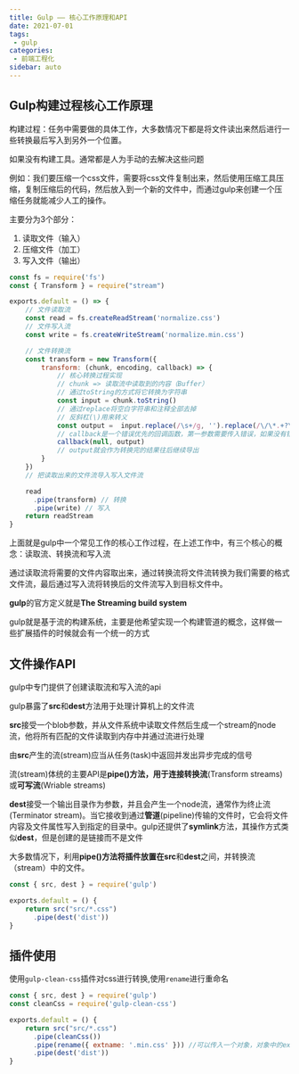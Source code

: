 ```yaml
---
title: Gulp —— 核心工作原理和API
date: 2021-07-01
tags:
 - gulp
categories:
 - 前端工程化
sidebar: auto
---
```


## Gulp构建过程核心工作原理

构建过程：任务中需要做的具体工作，大多数情况下都是将文件读出来然后进行一些转换最后写入到另外一个位置。

如果没有构建工具。通常都是人为手动的去解决这些问题

例如：我们要压缩一个css文件，需要将css文件复制出来，然后使用压缩工具压缩，复制压缩后的代码，然后放入到一个新的文件中，而通过gulp来创建一个压缩任务就能减少人工的操作。

主要分为3个部分：
1. 读取文件（输入）
2. 压缩文件（加工）
3. 写入文件（输出）
```javaScript
const fs = require('fs')
const { Transform } = require("stream")

exports.default = () => {
    // 文件读取流
    const read = fs.createReadStream('normalize.css')
    // 文件写入流
    const write = fs.createWriteStream('normalize.min.css')

    // 文件转换流
    const transform = new Transform({
        transform: (chunk, encoding, callback) => {
            // 核心转换过程实现
            // chunk => 读取流中读取到的内容（Buffer）
            // 通过toString的方式将它转换为字符串
            const input = chunk.toString()
            // 通过replace将空白字符串和注释全部去掉
            // 反斜杠(\)用来转义
            const output =  input.replace(/\s+/g, '').replace(/\/\*.+?\*\//g, '')
            // callback是一个错误优先的回调函数，第一参数需要传入错误，如果没有错误可以传入null
            callback(null, output)
            // output就会作为转换完的结果往后继续导出
        }
    })
    // 把读取出来的文件流导入写入文件流

    read
      .pipe(transform) // 转换
      .pipe(write) // 写入
    return readStream
}
```
上面就是gulp中一个常见工作的核心工作过程，在上述工作中，有三个核心的概念：读取流、转换流和写入流

通过读取流将需要的文件内容取出来，通过转换流将文件流转换为我们需要的格式文件流，最后通过写入流将转换后的文件流写入到目标文件中。

**gulp**的官方定义就是**The Streaming build system**

gulp就是基于流的构建系统，主要是他希望实现一个构建管道的概念，这样做一些扩展插件的时候就会有一个统一的方式

## 文件操作API

gulp中专门提供了创建读取流和写入流的api

gulp暴露了**src**和**dest**方法用于处理计算机上的文件流

**src**接受一个blob参数，并从文件系统中读取文件然后生成一个stream的node流，他将所有匹配的文件读取到内存中并通过流进行处理

由**src**产生的流(stream)应当从任务(task)中返回并发出异步完成的信号

流(stream)体统的主要API是**pipe()**方法，用于连接**转换流**(Transform streams)或**可写流**(Wriable streams)

**dest**接受一个输出目录作为参数，并且会产生一个node流，通常作为终止流(Terminator stream)。当它接收到通过**管道**(pipeline)传输的文件时，它会将文件内容及文件属性写入到指定的目录中。gulp还提供了**symlink**方法，其操作方式类似**dest**，但是创建的是链接而不是文件

大多数情况下，利用**pipe()**方法将插件放置在**src**和**dest**之间，并转换流（stream）中的文件。
```javaScript
const { src, dest } = require('gulp')

exports.default = () {
    return src("src/*.css")
      .pipe(dest('dist'))
}
```

## 插件使用

使用`gulp-clean-css`插件对css进行转换,使用`rename`进行重命名
```javaScript
const { src, dest } = require('gulp')
const cleanCss = require('gulp-clean-css')

exports.default = () {
    return src("src/*.css")
      .pipe(cleanCss())
      .pipe(rename({ extname: '.min.css' })) //可以传入一个对象，对象中的extname代表新的扩展名
      .pipe(dest('dist'))
}
```